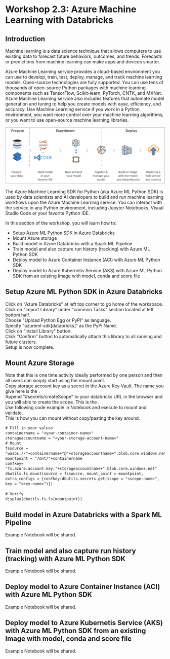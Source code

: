 # Workshop 2.3: Azure Machine Learning with Databricks

## Introduction
Machine learning is a data science technique that allows computers to use existing data to forecast future behaviors, outcomes, and trends. Forecasts or predictions from machine learning can make apps and devices smarter.

Azure Machine Learning service provides a cloud-based environment you can use to develop, train, test, deploy, manage, and track machine learning models. Open-source technologies are fully supported. You can use tens of thousands of open-source Python packages with machine learning components such as TensorFlow, Scikit-learn, PyTorch, CNTK, and MXNet. Azure Machine Learning service also includes features that automate model generation and tuning to help you create models with ease, efficiency, and accuracy. Use Machine Learning service if you work in a Python environment, you want more control over your machine learning algorithms, or you want to use open-source machine learning libraries.

![AMLservice image](./images/AzureMLserviceIntro.png "Azure Machine Learning Service Overview")

The Azure Machine Learning SDK for Python (aka Azure ML Python SDK) is used by data scientists and AI developers to build and run machine learning workflows upon the Azure Machine Learning service. You can interact with the service in any Python environment, including Jupyter Notebooks, Visual Studio Code or your favorite Python IDE.

In this section of the workshop, you will learn how to:
* Setup Azure ML Python SDK in Azure Databricks
* Mount Azure storage
* Build model in Azure Databricks with a Spark ML Pipeline
* Train model and also capture run history (tracking) with Azure ML Python SDK
* Deploy model to Azure Container Instance (ACI) with Azure ML Python SDK
* Deploy model to Azure Kubernetis Service (AKS) with Azure ML Python SDK from an existing Image with model, conda and score file

## Setup Azure ML Python SDK in Azure Databricks
Click on "Azure Databricks" at left top corner to go home of the workspace.  
Click on "Import Library" under "common Tasks" section located at left bottom half.  
Choose "Upload Python Egg or PyPI" as language.  
Specify "azureml-sdk[databricks]" as the PyPi Name.  
Click on "Install Library" button.  
Click "Confirm" button to automatically attach this library to all running and future clusters.  
Setup is now complete.

## Mount Azure Storage
Note that this is one time activity ideally performed by one person and then all users can simply start using the mount point.  
Copy storage account key as a secret in the Azure Key Vault. The name you give here is the <key-name>.  
Append "#secrets/createScope" to your databricks URL in the browser and you will able to create the scope. This is the <scope-name>.  
Use following code example in Notebook and execute to mount and validate.  
This is how you can mount without copy/pasting the key around.

```
# Fill in your values
containername = "<your-container-name>"
storageaccountname = "<your-storage-account-name>"
# Mount
fssource = "wasbs://"+containername+"@"+storageaccountname+".blob.core.windows.net"
mountpoint = "/mnt/"+containername
confkey= "fs.azure.account.key."+storageaccountname+".blob.core.windows.net"
dbutils.fs.mount(source = fssource, mount_point = mountpoint, extra_configs = {confkey:dbutils.secrets.get(scope = "<scope-name>", key = "<key-name>")})

# Verify
display(dbutils.fs.ls(mountpoint))
```


## Build model in Azure Databricks with a Spark ML Pipeline
Example Notebook will be shared.

## Train model and also capture run history (tracking) with Azure ML Python SDK
Example Notebook will be shared.

## Deploy model to Azure Container Instance (ACI) with Azure ML Python SDK
Example Notebook will be shared.

## Deploy model to Azure Kubernetis Service (AKS) with Azure ML Python SDK from an existing Image with model, conda and score file
Example Notebook will be shared.
